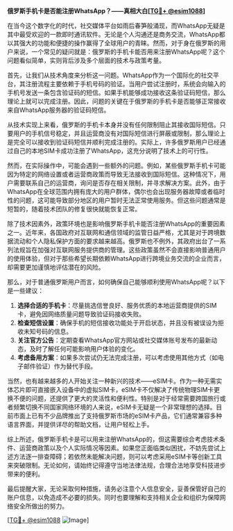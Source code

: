 **俄罗斯手机卡是否能注册WhatsApp？——真相大白[[TG💪+ @esim1088](https://t.me/s/esim1088)]**

在当今这个数字化的时代，社交媒体平台如雨后春笋般涌现，而WhatsApp无疑是其中最受欢迎的一款即时通讯软件。无论是个人沟通还是商务交流，WhatsApp都以其强大的功能和便捷的操作赢得了全球用户的青睐。然而，对于身在俄罗斯的用户来说，一个常见的疑问就是：俄罗斯的手机卡能否用来注册WhatsApp呢？这个问题看似简单，实则背后涉及多个层面的技术与政策考量。

首先，让我们从技术角度来分析这一问题。WhatsApp作为一个国际化的社交平台，其注册流程主要依赖于手机号码的验证。当用户尝试注册时，系统会向输入的手机号发送一条包含验证码的短信。如果手机能够成功接收这条验证码短信，那么理论上就可以完成注册。因此，问题的关键在于俄罗斯的手机卡是否能够正常接收来自WhatsApp服务器的验证码短信。

从技术实现上来看，俄罗斯的手机卡本身并没有任何限制阻止其接收国际短信。只要用户的手机信号稳定，并且运营商没有对国际短信进行屏蔽或限制，那么理论上是完全可以接收到验证码短信并顺利完成注册的。实际上，许多俄罗斯用户已经通过自己的本地SIM卡成功注册了WhatsApp，这充分说明了技术上的可行性。

然而，在实际操作中，可能会遇到一些额外的问题。例如，某些俄罗斯手机卡可能因为特定的网络设置或者运营商政策而导致无法接收到国际短信。这种情况下，用户需要联系自己的运营商，询问是否存在相关限制，并寻求解决方案。此外，由于WhatsApp在全球范围内拥有庞大的用户群体，偶尔也会出现服务器故障或者临时性的问题，这可能导致部分地区的用户暂时无法正常使用服务。但这些问题通常是短暂的，随着技术团队的修复很快就能恢复正常。

除了技术因素外，政策环境也是影响俄罗斯手机卡能否注册WhatsApp的重要因素之一。近年来，各国政府对互联网和通信领域的监管日益严格，尤其是对于跨境数据流动和个人隐私保护方面的要求越来越高。俄罗斯也不例外，其政府出台了一系列法规旨在加强对互联网服务提供商的管理。这些政策虽然不会直接影响普通用户的使用体验，但对于那些希望长期依赖WhatsApp进行跨境业务交流的企业而言，却需要更加谨慎地评估潜在的风险。

那么，对于普通俄罗斯用户而言，如何确保自己能够顺利使用WhatsApp呢？以下是一些建议：

1. **选择合适的手机卡**：尽量挑选信誉良好、服务优质的本地运营商提供的SIM卡，避免因网络质量问题导致验证码接收失败。
2. **检查短信设置**：确保手机的短信接收功能处于开启状态，并且没有被误设为拒收未知号码的信息。
3. **关注官方公告**：定期查看WhatsApp官方网站或社交媒体账号发布的最新动态，及时了解任何可能影响用户体验的变化。
4. **考虑备用方案**：如果多次尝试仍无法完成注册，可以考虑使用其他方式（如电子邮件验证）作为替代手段。

当然，也有越来越多的人开始关注一种新兴的技术——eSIM卡。作为一种无需实体芯片即可直接嵌入设备中的虚拟SIM卡，eSIM卡不仅解决了传统物理SIM卡更换不便的问题，还提供了更大的灵活性和便利性。特别是对于经常需要跨国旅行或者频繁切换不同国家网络环境的人来说，eSIM卡无疑是一个非常理想的选择。目前市面上已有不少品牌推出了支持俄罗斯市场的eSIM卡产品，它们通常兼容多种语言界面，并提供详尽的帮助文档，让用户轻松上手。

综上所述，俄罗斯手机卡是可以用来注册WhatsApp的，但这需要综合考虑技术条件、运营商政策以及个人实际情况等因素。如果您正面临类似困扰，不妨先尝试上述方法逐一排查障碍；若依然未能解决问题，则可以考虑采用eSIM卡等创新工具来突破限制。无论如何，请始终记得遵守当地法律法规，合理合法地享受科技进步带来的便利。

最后提醒大家，无论采取何种措施，请务必注意个人信息安全，妥善保管好自己的账户信息，以免造成不必要的损失。同时也要理解和支持相关企业和组织为保障网络安全所做出的努力。

[[TG💪+ @esim1088](https://t.me/s/esim1088) ![Image](https://i.postimg.cc/4NQfJmqS/Snipaste-2025-05-13-00-14-12.png)]